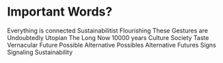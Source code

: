 # Important Words?

Everything is connected
Sustainabilitist
Flourishing
These Gestures are Undoubtedly Utopian
The Long Now
10000 years
Culture
Society
Taste
Vernacular
Future Possible
Alternative Possibles
Alternative Futures
Signs Signaling Sustainability
